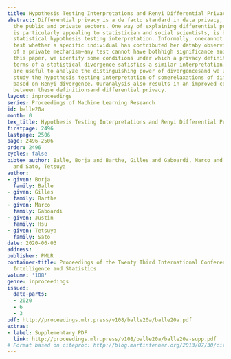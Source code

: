 ```yaml
---
title: Hypothesis Testing Interpretations and Renyi Differential Privacy
abstract: Differential privacy is a de facto standard in data privacy, with applicationsin
  the public and private sectors. One way of explaining differential privacy,which
  is particularly appealing to statistician and social scientists, is bymeans of its
  statistical hypothesis testing interpretation. Informally, onecannot effectively
  test whether a specific individual has contributed her databy observing the output
  of a private mechanism—any test cannot have bothhigh significance and high power.In
  this paper, we identify some conditions under which a privacy definition given in
  terms of a statistical divergence satisfies a similar interpretation.These conditions
  are useful to analyze the distinguishing power of divergencesand we use them to
  study the hypothesis testing interpretation of somerelaxations of differential privacy
  based on Renyi divergence. Ouranalysis also results in an improved conversion rule
  between these definitionsand differential privacy.
layout: inproceedings
series: Proceedings of Machine Learning Research
id: balle20a
month: 0
tex_title: Hypothesis Testing Interpretations and Renyi Differential Privacy
firstpage: 2496
lastpage: 2506
page: 2496-2506
order: 2496
cycles: false
bibtex_author: Balle, Borja and Barthe, Gilles and Gaboardi, Marco and Hsu, Justin
  and Sato, Tetsuya
author:
- given: Borja
  family: Balle
- given: Gilles
  family: Barthe
- given: Marco
  family: Gaboardi
- given: Justin
  family: Hsu
- given: Tetsuya
  family: Sato
date: 2020-06-03
address: 
publisher: PMLR
container-title: Proceedings of the Twenty Third International Conference on Artificial
  Intelligence and Statistics
volume: '108'
genre: inproceedings
issued:
  date-parts:
  - 2020
  - 6
  - 3
pdf: http://proceedings.mlr.press/v108/balle20a/balle20a.pdf
extras:
- label: Supplementary PDF
  link: http://proceedings.mlr.press/v108/balle20a/balle20a-supp.pdf
# Format based on citeproc: http://blog.martinfenner.org/2013/07/30/citeproc-yaml-for-bibliographies/
---
```

